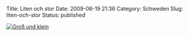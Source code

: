 Title: Liten och stor
Date: 2009-06-19 21:36
Category: Schweden
Slug: liten-och-stor
Status: published

[![Groß und
klein](/pic/litenostor_s.jpg "Groß und klein")](/pic/litenostor_l.jpg)

